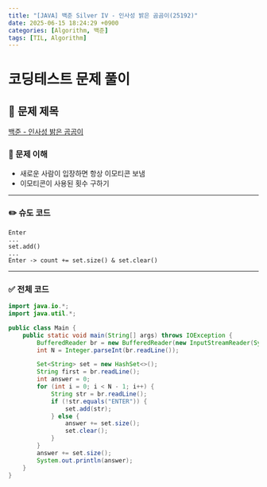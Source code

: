 ```yaml
---
title: "[JAVA] 백준 Silver IV - 인사성 밝은 곰곰이(25192)"
date: 2025-06-15 18:24:29 +0900
categories: [Algorithm, 백준]
tags: [TIL, Algorithm]
---
```

# 코딩테스트 문제 풀이

## 📘 문제 제목
[백준 - 인사성 밝은 곰곰이](https://www.acmicpc.net/problem/25192)

### 🧠 문제 이해
- 새로운 사람이 입장하면 항상 이모티콘 보냄
- 이모티콘이 사용된 횟수 구하기

---

### ✏️ 슈도 코드

```plaintext
Enter
...
set.add()
...
Enter -> count += set.size() & set.clear()
```

---

### ✅ 전체 코드
```java
import java.io.*;
import java.util.*;

public class Main {
    public static void main(String[] args) throws IOException {
        BufferedReader br = new BufferedReader(new InputStreamReader(System.in));
        int N = Integer.parseInt(br.readLine());

        Set<String> set = new HashSet<>();
        String first = br.readLine();
        int answer = 0;
        for (int i = 0; i < N - 1; i++) {
            String str = br.readLine();
            if (!str.equals("ENTER")) {
                set.add(str);
            } else {
                answer += set.size();
                set.clear();
            }
        }
        answer += set.size();
        System.out.println(answer);
    }
}
```
